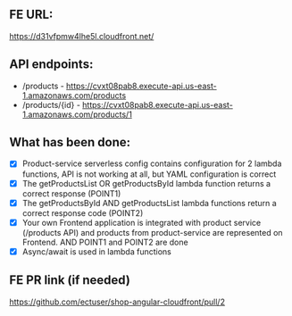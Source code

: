 ## FE URL:
https://d31vfpmw4lhe5l.cloudfront.net/

## API endpoints:

- /products - https://cvxt08pab8.execute-api.us-east-1.amazonaws.com/products
- /products/{id} - https://cvxt08pab8.execute-api.us-east-1.amazonaws.com/products/1

## What has been done:

- [x] Product-service serverless config contains configuration for 2 lambda functions, API is not working at all, but YAML configuration is correct
- [x] The getProductsList OR getProductsById lambda function returns a correct response (POINT1)
- [x] The getProductsById AND getProductsList lambda functions return a correct response code (POINT2)
- [x] Your own Frontend application is integrated with product service (/products API) and products from product-service are represented on Frontend. AND POINT1 and POINT2 are done
- [x] Async/await is used in lambda functions

## FE PR link (if needed)
https://github.com/ectuser/shop-angular-cloudfront/pull/2
